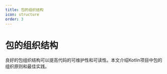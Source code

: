 ```yaml
---
title: 包的组织结构
icon: structure
order: 3
---
```


# 包的组织结构

良好的包组织结构可以提高代码的可维护性和可读性。本文介绍Kotlin项目中包的组织原则和最佳实践。
